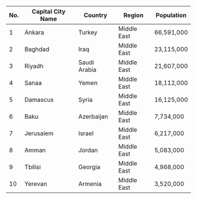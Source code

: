 | No. | Capital City Name | Country | Region | Population |
| --- | --- | --- | --- | --- |
| 1| Ankara | Turkey | Middle East | 66,591,000|
| 2| Baghdad | Iraq | Middle East | 23,115,000|
| 3| Riyadh | Saudi Arabia | Middle East | 21,607,000|
| 4| Sanaa | Yemen | Middle East | 18,112,000|
| 5| Damascus | Syria | Middle East | 16,125,000|
| 6| Baku | Azerbaijan | Middle East | 7,734,000|
| 7| Jerusalem | Israel | Middle East | 6,217,000|
| 8| Amman | Jordan | Middle East | 5,083,000|
| 9| Tbilisi | Georgia | Middle East | 4,968,000|
| 10| Yerevan | Armenia | Middle East | 3,520,000|
